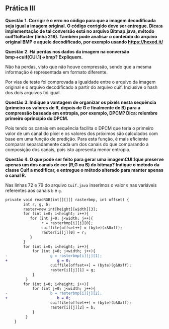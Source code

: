 Prática III
-----------

**Questão 1. Corrigir é o erro no código para que a imagem decodificada seja igual a imagem original. O código corrigido deve ser entregue. Dica:a implementação de tal conversão está no arquivo Bitmap.java, método cuif1toRaster (linha 219). Também pode analisar o conteúdo do arquivo original BMP e aquele decodificado, por exemplo usando <https://hexed.it/>**

**Questão 2. Há perdas nos dados da imagem na conversão bmp→cuif(CUI.1)→bmp? Expliquem.**

Não há perdas, visto que não houve compressão, sendo que a mesma informação é representada em formato diferente.

Por vias de teste foi comprovada a igualdade entre o arquivo da imagem original e o arquivo decodificado a partir do arquivo cuif.
Inclusive o hash dos dois arquivos foi igual.

**Questão 3.
Indique a vantagem de organizar os pixels nesta sequência (primeiro os valores de R, depois de G e finalmente de B) para a compressão baseada em entropia, por exemplo, DPCM? Dica: relembre primeiro oprincípio do DPCM.**

Pois tendo os canais em sequência facilita o DPCM que teria o primeiro valor de um canal do píxel e os valores dos próximos são calculados com base em uma função de predição.
Para esta função, é mais eficiente comparar separadamente cada um dos canais do que comparando a composição dos canais, pois isto apresenta menor entropia.

**Questão 4.
O que pode ser feito para gerar uma imagemCUI.1que preserve apenas um dos canais de cor (R,G ou B) do bitmap? Indique o método da classe Cuif a modificar, e entregue o método alterado para manter apenas o canal R.**

Nas linhas 72 e 79 do arquivo `Cuif.java` inserimos o valor `0` nas variáveis referentes aos canais `b` e `g`.

```diff
private void readRGB(int[][][] rasterbmp, int offset) {
    	int r, g, b; 
    	raster=new int[height][width][3];
   	 	for (int i=0; i<height; i++){
           for (int j=0; j<width; j++){
           		r = rasterbmp[i][j][0];
           		cuiffile[offset++] = (byte)(r&0xff);
           		raster[i][j][0] = r;
           }
   	 	}
   	 	for (int i=0; i<height; i++){
            for (int j=0; j<width; j++){
-            		g = rasterbmp[i][j][1];            	
+                      g = 0;
               		cuiffile[offset++] = (byte)(g&0xff);
               		raster[i][j][1] = g;
            }
    	 }
   	 	for (int i=0; i<height; i++){
            for (int j=0; j<width; j++){
-            		b = rasterbmp[i][j][2];            	
+                      b = 0;
               		cuiffile[offset++] = (byte)(b&0xff);
               		raster[i][j][2] = b;
            }
    	 }
    }

```